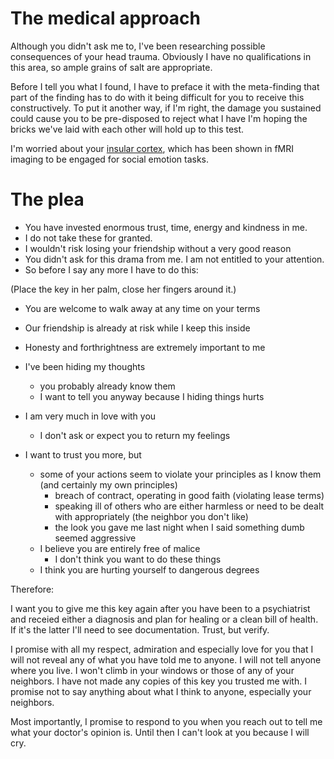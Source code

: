 # The medical approach

Although you didn't ask me to, I've been researching possible consequences of
your head trauma. Obviously I have no qualifications in this area, so ample
grains of salt are appropriate.

Before I tell you what I found, I have to preface it with the meta-finding
that part of the finding has to do with it being difficult for you to receive
this constructively. To put it another way, if I'm right, the damage you
sustained could cause you to be pre-disposed to reject what I have
I'm hoping the bricks we've laid with each other will
hold up to this test.

I'm worried about your
[insular cortex](https://en.wikipedia.org/wiki/Insular_cortex),
which has been shown in fMRI imaging to be engaged for social emotion tasks. 

# The plea

- You have invested enormous trust, time, energy and kindness in me.
- I do not take these for granted.
- I wouldn't risk losing your friendship without a very good reason
- You didn't ask for this drama from me. I am not entitled to your attention.
- So before I say any more I have to do this:

(Place the key in her palm, close her fingers around it.)

- You are welcome to walk away at any time on your terms

- Our friendship is already at risk while I keep this inside
- Honesty and forthrightness are extremely important to me
- I've been hiding my thoughts
  - you probably already know them
  - I want to tell you anyway because I hiding things hurts
- I am very much in love with you
  - I don't ask or expect you to return my feelings
- I want to trust you more, but
  - some of your actions seem to violate your principles as I know them (and certainly my own principles)
    - breach of contract, operating in good faith (violating lease terms)
    - speaking ill of others who are either harmless or need to be dealt with appropriately (the neighbor you don't like)
    - the look you gave me last night when I said something dumb seemed aggressive
  - I believe you are entirely free of malice
    - I don't think you want to do these things
  - I think you are hurting yourself to dangerous degrees

Therefore:

I want you to give me this key again after you have been to a psychiatrist and
receied either a diagnosis and plan for healing or a clean bill of health. If
it's the latter I'll need to see documentation. Trust, but verify.

I promise with all my respect, admiration and especially love for you that I
will not reveal any of what you have told me to anyone. I will not tell anyone
where you live. I won't climb in your windows or those of any of your
neighbors. I have not made any copies of this key you trusted me with. I
promise not to say anything about what I think to anyone, especially your
neighbors. 

Most importantly, I promise to respond to you when you reach out to tell me
what your doctor's opinion is. Until then I can't look at you because I will
cry.
